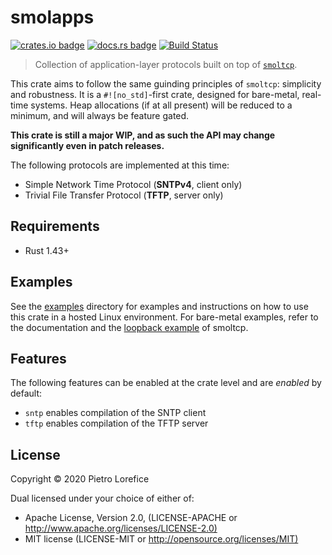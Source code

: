 # smolapps

[![crates.io badge](https://img.shields.io/crates/v/smolapps.svg)](https://crates.io/crates/smolapps)
[![docs.rs badge](https://docs.rs/smolapps/badge.svg)](https://docs.rs/smolapps)
[![Build Status](https://travis-ci.com/plorefice/smolapps.svg?branch=master)](https://travis-ci.com/plorefice/smolapps)

> Collection of application-layer protocols built on top of [`smoltcp`].

This crate aims to follow the same guinding principles of `smoltcp`: simplicity and robustness.
It is a `#![no_std]`-first crate, designed for bare-metal, real-time systems.
Heap allocations (if at all present) will be reduced to a minimum, and will always be feature gated.

**This crate is still a major WIP, and as such the API may change significantly even in patch releases.**

The following protocols are implemented at this time:

* Simple Network Time Protocol (**SNTPv4**, client only)
* Trivial File Transfer Protocol (**TFTP**, server only)

[`smoltcp`]: https://github.com/smoltcp-rs/smoltcp

## Requirements

* Rust 1.43+

## Examples

See the [examples] directory for examples and instructions on how to use this crate
in a hosted Linux environment. For bare-metal examples, refer to the documentation
and the [loopback example] of smoltcp.

[examples]: examples/
[loopback example]: https://github.com/smoltcp-rs/smoltcp/blob/master/examples/loopback.rs

## Features

The following features can be enabled at the crate level and are _enabled_ by default:

* `sntp` enables compilation of the SNTP client
* `tftp` enables compilation of the TFTP server

## License

Copyright © 2020 Pietro Lorefice

Dual licensed under your choice of either of:

* Apache License, Version 2.0, (LICENSE-APACHE or <http://www.apache.org/licenses/LICENSE-2.0)>
* MIT license (LICENSE-MIT or <http://opensource.org/licenses/MIT)>
